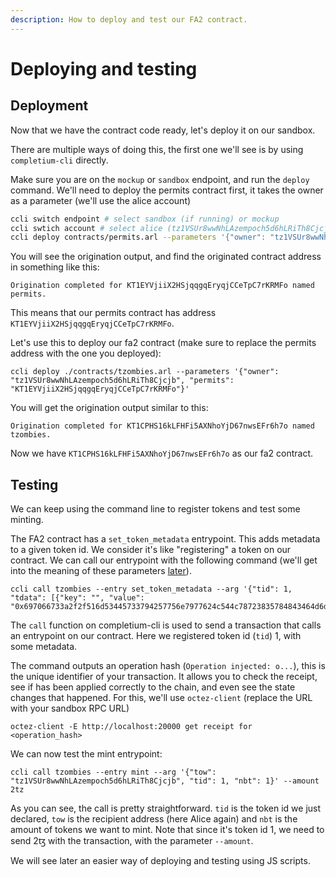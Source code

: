 ```yaml
---
description: How to deploy and test our FA2 contract.
---
```


# Deploying and testing

## Deployment

Now that we have the contract code ready, let's deploy it on our sandbox.

There are multiple ways of doing this, the first one we'll see is by using `completium-cli` directly.&#x20;

Make sure you are on the `mockup` or `sandbox` endpoint, and run the `deploy` command. We'll need to deploy the permits contract first, it takes the owner as a parameter (we'll use the alice account)

```bash
ccli switch endpoint # select sandbox (if running) or mockup
ccli swtich account # select alice (tz1VSUr8wwNhLAzempoch5d6hLRiTh8Cjcjb)
ccli deploy contracts/permits.arl --parameters '{"owner": "tz1VSUr8wwNhLAzempoch5d6hLRiTh8Cjcjb"}'
```

You will see the origination output, and find the originated contract address in something like this:&#x20;

```
Origination completed for KT1EYVjiiX2HSjqqgqEryqjCCeTpC7rKRMFo named permits.
```

This means that our permits contract has address `KT1EYVjiiX2HSjqqgqEryqjCCeTpC7rKRMFo`.

Let's use this to deploy our fa2 contract (make sure to replace the permits address with the one you deployed):&#x20;

```
ccli deploy ./contracts/tzombies.arl --parameters '{"owner": "tz1VSUr8wwNhLAzempoch5d6hLRiTh8Cjcjb", "permits": "KT1EYVjiiX2HSjqqgqEryqjCCeTpC7rKRMFo"}'
```

You will get the origination output similar to this:&#x20;

```
Origination completed for KT1CPHS16kLFHFi5AXNhoYjD67nwsEFr6h7o named tzombies.
```

Now we have `KT1CPHS16kLFHFi5AXNhoYjD67nwsEFr6h7o` as our fa2 contract.&#x20;

## Testing

We can keep using the command line to register tokens and test some minting.&#x20;

The FA2 contract has a `set_token_metadata` entrypoint. This adds metadata to a given token id. We consider it's like "registering" a token on our contract. We can call our entrypoint with the following command (we'll get into the meaning of these parameters [later](../token-metadata.md#contract-encoding)).

```
ccli call tzombies --entry set_token_metadata --arg '{"tid": 1, "tdata": [{"key": "", "value": "0x697066733a2f2f516d53445733794257756e7977624c544c78723835784843464d6d747a5372365a55565138433375346161314d65"}]}'
```

The `call` function on completium-cli is used to send a transaction that calls an entrypoint on our contract. Here we registered token id (`tid`) 1, with some metadata.&#x20;

The command outputs an operation hash (`Operation injected: o...`), this is the unique identifier of your transaction. It allows you to check the receipt, see if has been applied correctly to the chain, and even see the state changes that happened. For this, we'll use `octez-client` (replace the URL with your sandbox RPC URL)&#x20;

```
octez-client -E http://localhost:20000 get receipt for <operation_hash>
```

We can now test the mint entrypoint:

```
ccli call tzombies --entry mint --arg '{"tow": "tz1VSUr8wwNhLAzempoch5d6hLRiTh8Cjcjb", "tid": 1, "nbt": 1}' --amount 2tz
```

As you can see, the call is pretty straightforward. `tid` is the token id we just declared, `tow` is the recipient address (here Alice again) and `nbt` is the amount of tokens we want to mint. Note that since it's token id 1, we need to send 2ꜩ with the transaction, with the parameter `--amount`.

We will see later an easier way of deploying and testing using JS scripts.&#x20;
